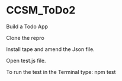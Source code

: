 # CCSM_ToDo2
Build a Todo App


Clone the repro

Install tape and amend the Json file.

Open test.js file.

To run the test in the Terminal type: npm test 
